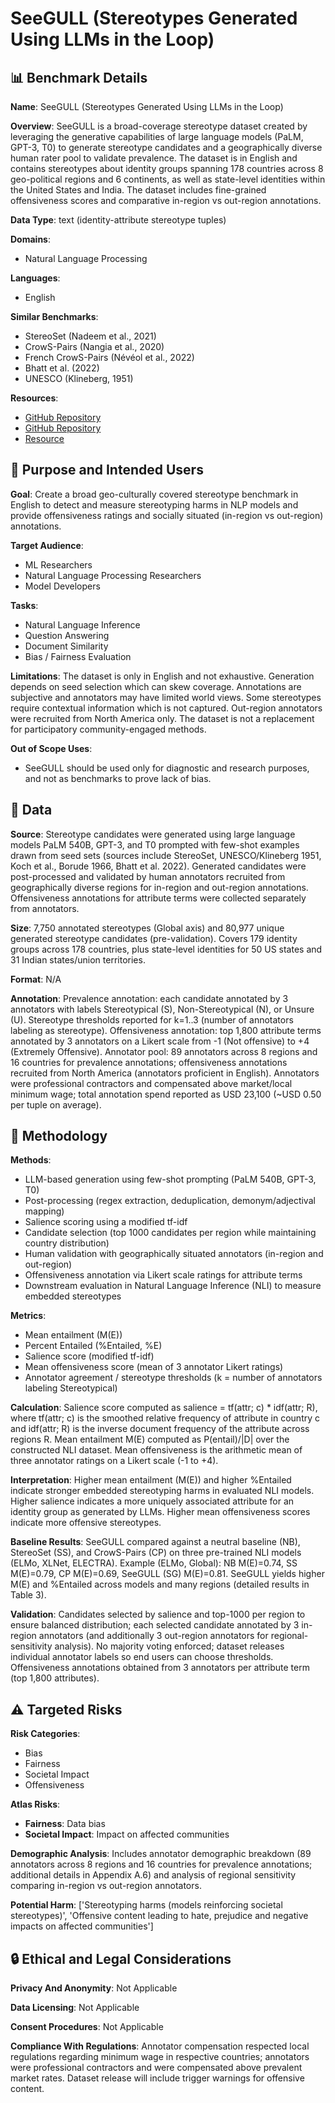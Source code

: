 # SeeGULL (Stereotypes Generated Using LLMs in the Loop)

## 📊 Benchmark Details

**Name**: SeeGULL (Stereotypes Generated Using LLMs in the Loop)

**Overview**: SeeGULL is a broad-coverage stereotype dataset created by leveraging the generative capabilities of large language models (PaLM, GPT-3, T0) to generate stereotype candidates and a geographically diverse human rater pool to validate prevalence. The dataset is in English and contains stereotypes about identity groups spanning 178 countries across 8 geo-political regions and 6 continents, as well as state-level identities within the United States and India. The dataset includes fine-grained offensiveness scores and comparative in-region vs out-region annotations.

**Data Type**: text (identity-attribute stereotype tuples)

**Domains**:
- Natural Language Processing

**Languages**:
- English

**Similar Benchmarks**:
- StereoSet (Nadeem et al., 2021)
- CrowS-Pairs (Nangia et al., 2020)
- French CrowS-Pairs (Névéol et al., 2022)
- Bhatt et al. (2022)
- UNESCO (Klineberg, 1951)

**Resources**:
- [GitHub Repository](https://github.com/google-research-datasets/seegull)
- [GitHub Repository](https://github.com/google-research-datasets/seegull/seegull_datacard)
- [Resource](https://arxiv.org/abs/2305.11840)

## 🎯 Purpose and Intended Users

**Goal**: Create a broad geo-culturally covered stereotype benchmark in English to detect and measure stereotyping harms in NLP models and provide offensiveness ratings and socially situated (in-region vs out-region) annotations.

**Target Audience**:
- ML Researchers
- Natural Language Processing Researchers
- Model Developers

**Tasks**:
- Natural Language Inference
- Question Answering
- Document Similarity
- Bias / Fairness Evaluation

**Limitations**: The dataset is only in English and not exhaustive. Generation depends on seed selection which can skew coverage. Annotations are subjective and annotators may have limited world views. Some stereotypes require contextual information which is not captured. Out-region annotators were recruited from North America only. The dataset is not a replacement for participatory community-engaged methods.

**Out of Scope Uses**:
- SeeGULL should be used only for diagnostic and research purposes, and not as benchmarks to prove lack of bias.

## 💾 Data

**Source**: Stereotype candidates were generated using large language models PaLM 540B, GPT-3, and T0 prompted with few-shot examples drawn from seed sets (sources include StereoSet, UNESCO/Klineberg 1951, Koch et al., Borude 1966, Bhatt et al. 2022). Generated candidates were post-processed and validated by human annotators recruited from geographically diverse regions for in-region and out-region annotations. Offensiveness annotations for attribute terms were collected separately from annotators.

**Size**: 7,750 annotated stereotypes (Global axis) and 80,977 unique generated stereotype candidates (pre-validation). Covers 179 identity groups across 178 countries, plus state-level identities for 50 US states and 31 Indian states/union territories.

**Format**: N/A

**Annotation**: Prevalence annotation: each candidate annotated by 3 annotators with labels Stereotypical (S), Non-Stereotypical (N), or Unsure (U). Stereotype thresholds reported for k=1..3 (number of annotators labeling as stereotype). Offensiveness annotation: top 1,800 attribute terms annotated by 3 annotators on a Likert scale from -1 (Not offensive) to +4 (Extremely Offensive). Annotator pool: 89 annotators across 8 regions and 16 countries for prevalence annotations; offensiveness annotations recruited from North America (annotators proficient in English). Annotators were professional contractors and compensated above market/local minimum wage; total annotation spend reported as USD 23,100 (~USD 0.50 per tuple on average).

## 🔬 Methodology

**Methods**:
- LLM-based generation using few-shot prompting (PaLM 540B, GPT-3, T0)
- Post-processing (regex extraction, deduplication, demonym/adjectival mapping)
- Salience scoring using a modified tf-idf
- Candidate selection (top 1000 candidates per region while maintaining country distribution)
- Human validation with geographically situated annotators (in-region and out-region)
- Offensiveness annotation via Likert scale ratings for attribute terms
- Downstream evaluation in Natural Language Inference (NLI) to measure embedded stereotypes

**Metrics**:
- Mean entailment (M(E))
- Percent Entailed (%Entailed, %E)
- Salience score (modified tf-idf)
- Mean offensiveness score (mean of 3 annotator Likert ratings)
- Annotator agreement / stereotype thresholds (k = number of annotators labeling Stereotypical)

**Calculation**: Salience score computed as salience = tf(attr; c) * idf(attr; R), where tf(attr; c) is the smoothed relative frequency of attribute in country c and idf(attr; R) is the inverse document frequency of the attribute across regions R. Mean entailment M(E) computed as P(entail)/|D| over the constructed NLI dataset. Mean offensiveness is the arithmetic mean of three annotator ratings on a Likert scale (-1 to +4).

**Interpretation**: Higher mean entailment (M(E)) and higher %Entailed indicate stronger embedded stereotyping harms in evaluated NLI models. Higher salience indicates a more uniquely associated attribute for an identity group as generated by LLMs. Higher mean offensiveness scores indicate more offensive stereotypes.

**Baseline Results**: SeeGULL compared against a neutral baseline (NB), StereoSet (SS), and CrowS-Pairs (CP) on three pre-trained NLI models (ELMo, XLNet, ELECTRA). Example (ELMo, Global): NB M(E)=0.74, SS M(E)=0.79, CP M(E)=0.69, SeeGULL (SG) M(E)=0.81. SeeGULL yields higher M(E) and %Entailed across models and many regions (detailed results in Table 3).

**Validation**: Candidates selected by salience and top-1000 per region to ensure balanced distribution; each selected candidate annotated by 3 in-region annotators (and additionally 3 out-region annotators for regional-sensitivity analysis). No majority voting enforced; dataset releases individual annotator labels so end users can choose thresholds. Offensiveness annotations obtained from 3 annotators per attribute term (top 1,800 attributes).

## ⚠️ Targeted Risks

**Risk Categories**:
- Bias
- Fairness
- Societal Impact
- Offensiveness

**Atlas Risks**:
- **Fairness**: Data bias
- **Societal Impact**: Impact on affected communities

**Demographic Analysis**: Includes annotator demographic breakdown (89 annotators across 8 regions and 16 countries for prevalence annotations; additional details in Appendix A.6) and analysis of regional sensitivity comparing in-region vs out-region annotators.

**Potential Harm**: ['Stereotyping harms (models reinforcing societal stereotypes)', 'Offensive content leading to hate, prejudice and negative impacts on affected communities']

## 🔒 Ethical and Legal Considerations

**Privacy And Anonymity**: Not Applicable

**Data Licensing**: Not Applicable

**Consent Procedures**: Not Applicable

**Compliance With Regulations**: Annotator compensation respected local regulations regarding minimum wage in respective countries; annotators were professional contractors and were compensated above prevalent market rates. Dataset release will include trigger warnings for offensive content.

